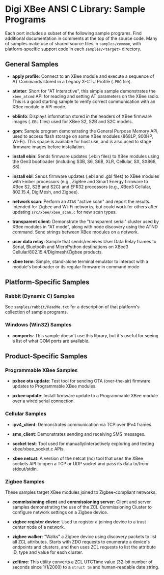 Digi XBee ANSI C Library: Sample Programs
=========================================
Each port includes a subset of the following sample programs.  Find
additional documentation in comments at the top of the source code.
Many of samples make use of shared source files in `samples/common`,
with platform-specific support code in each `samples/<target>` directory.

## General Samples

- **apply profile**:
  Connect to an XBee module and execute a sequence of AT Commands stored
  in a Legacy X-CTU Profile (`.PRO` file).

- **atinter**:
  Short for "AT Interactive", this simple sample demonstrates the 
  `xbee_atcmd` API for reading and setting AT parameters on the XBee
  radio.  This is a good starting sample to verify correct communication
  with an XBee module in API mode.

- **eblinfo**:
  Displays information stored in the headers of XBee firmware images
  (`.EBL` files) used for XBee S2, S2B and S2C models.

- **gpm**:
  Sample program demonstrating the General Purpose Memory API, used to access
  flash storage on some XBee modules (868LP, 900HP, Wi-Fi).  This space is
  available for host use, and is also used to stage firmware images before
  installation.

- **install ebin**:
  Sends firmware updates (.ebin files) to XBee modules using the Gen3
  bootloader (including S3B, S6, S6B, XLR, Cellular, SX, SX868, S8).

- **install ebl**:
  Sends firmware updates (.ebl and .gbl files) to XBee modules with 
  Ember processors (e.g., ZigBee and Smart Energy firmware to XBee S2, 
  S2B and S2C) and EFR32 processors (e.g., XBee3 Cellular, 802.15.4, 
  DigiMesh, and Zigbee).

- **network scan**:
  Perform an `ATAS` "active scan" and report the results.  Intended for
  Zigbee and Wi-Fi networks, but could work for others after updating
  `src/xbee/xbee_scan.c` for new scan types.

- **transparent client**:
  Demonstrate the "transparent serial" cluster used by XBee modules in
  "AT mode", along with node discovery using the ATND command.  Send
  strings between XBee modules on a network.

- **user data relay**:
  Sample that sends/receives User Data Relay frames to Serial, Bluetooth
  and MicroPython destinations on XBee3 Cellular/802.15.4/Digimesh/Zigbee
  products.

- **xbee term**:
  Simple, stand-alone terminal emulator to interact with a module's
  bootloader or its regular firmware in command mode 

## Platform-Specific Samples

### Rabbit (Dynamic C) Samples

See `samples/rabbit/ReadMe.txt` for a description of that platform's
collection of sample programs.

### Windows (Win32) Samples

- **comports**:
  This sample doesn't use this library, but it's useful for seeing a
  list of what COM ports are available.

## Product-Specific Samples

### Programmable XBee Samples

- **pxbee ota update**:
  Test tool for sending OTA (over-the-air) firmware updates to
  Programmable XBee modules.

- **pxbee update**:
  Install firmware update to a Programmable XBee module over a wired
  serial connection.

### Cellular Samples

- **ipv4_client**:
  Demonstrates communication via TCP over IPv4 frames.

- **sms_client**:
  Demonstrates sending and receiving SMS messages.

- **socket test**:
  Tool used for manually/interactively exploring and testing 
  xbee/xbee_socket.c APIs.

- **xbee netcat**:
  A version of the netcat (nc) tool that uses the XBee sockets API to 
  open a TCP or UDP socket and pass its data to/from stdout/stdin.

### Zigbee Samples

These samples target XBee modules joined to Zigbee-compliant networks.
 
- **commissioning client** and **commissioning server**:
  Client and server samples demonstrating the use of the ZCL Commissioning
  Cluster to configure network settings on a Zigbee device.

- **zigbee register device**:
  Used to register a joining device to a trust center node of a network.

- **zigbee walker**:
  "Walks" a Zigbee device using discovery packets to list all ZCL
  attributes.  Starts with ZDO requests to enumerate a device's endpoints
  and clusters, and then uses ZCL requests to list the attribute ID, type
  and value for each cluster.

- **zcltime**:
  This utility converts a ZCL UTCTime value (32-bit number of seconds
  since 1/1/2000) to a `struct tm` and human-readable date string.
